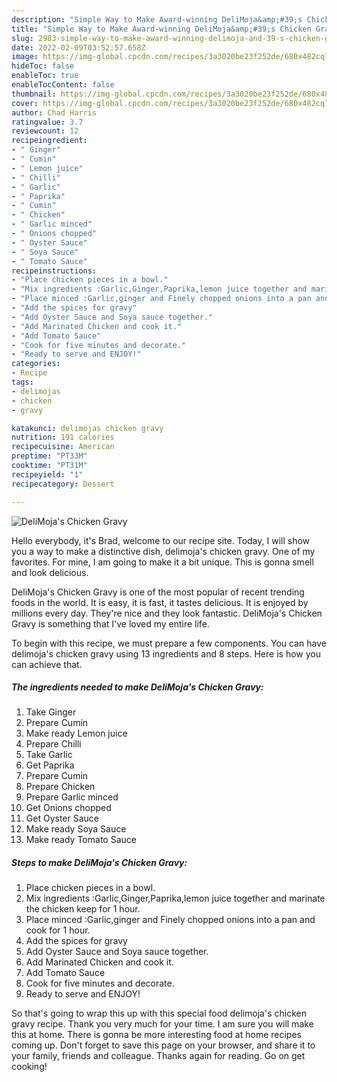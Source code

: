 ```yaml
---
description: "Simple Way to Make Award-winning DeliMoja&amp;#39;s Chicken Gravy"
title: "Simple Way to Make Award-winning DeliMoja&amp;#39;s Chicken Gravy"
slug: 2983-simple-way-to-make-award-winning-delimoja-and-39-s-chicken-gravy
date: 2022-02-09T03:52:57.658Z
image: https://img-global.cpcdn.com/recipes/3a3020be23f252de/680x482cq70/delimojas-chicken-gravy-recipe-main-photo.jpg
hideToc: false
enableToc: true
enableTocContent: false
thumbnail: https://img-global.cpcdn.com/recipes/3a3020be23f252de/680x482cq70/delimojas-chicken-gravy-recipe-main-photo.jpg
cover: https://img-global.cpcdn.com/recipes/3a3020be23f252de/680x482cq70/delimojas-chicken-gravy-recipe-main-photo.jpg
author: Chad Harris
ratingvalue: 3.7
reviewcount: 12
recipeingredient:
- " Ginger"
- " Cumin"
- " Lemon juice"
- " Chilli"
- " Garlic"
- " Paprika"
- " Cumin"
- " Chicken"
- " Garlic minced"
- " Onions chopped"
- " Oyster Sauce"
- " Soya Sauce"
- " Tomato Sauce"
recipeinstructions:
- "Place chicken pieces in a bowl."
- "Mix ingredients :Garlic,Ginger,Paprika,lemon juice together and marinate the chicken keep for 1 hour."
- "Place minced :Garlic,ginger and Finely chopped onions into a pan and cook for 1 hour."
- "Add the spices for gravy"
- "Add Oyster Sauce and Soya sauce together."
- "Add Marinated Chicken and cook it."
- "Add Tomato Sauce"
- "Cook for five minutes and decorate."
- "Ready to serve and ENJOY!"
categories:
- Recipe
tags:
- delimojas
- chicken
- gravy

katakunci: delimojas chicken gravy 
nutrition: 191 calories
recipecuisine: American
preptime: "PT33M"
cooktime: "PT31M"
recipeyield: "1"
recipecategory: Dessert

---
```



![DeliMoja&#39;s Chicken Gravy](https://img-global.cpcdn.com/recipes/3a3020be23f252de/680x482cq70/delimojas-chicken-gravy-recipe-main-photo.jpg)

Hello everybody, it's Brad, welcome to our recipe site. Today, I will show you a way to make a distinctive dish, delimoja&#39;s chicken gravy. One of my favorites. For mine, I am going to make it a bit unique. This is gonna smell and look delicious.



DeliMoja&#39;s Chicken Gravy is one of the most popular of recent trending foods in the world. It is easy, it is fast, it tastes delicious. It is enjoyed by millions every day. They're nice and they look fantastic. DeliMoja&#39;s Chicken Gravy is something that I've loved my entire life.


To begin with this recipe, we must prepare a few components. You can have delimoja&#39;s chicken gravy using 13 ingredients and 8 steps. Here is how you can achieve that.

<!--inarticleads1-->

##### The ingredients needed to make DeliMoja&#39;s Chicken Gravy:

1. Take  Ginger
1. Prepare  Cumin
1. Make ready  Lemon juice
1. Prepare  Chilli
1. Take  Garlic
1. Get  Paprika
1. Prepare  Cumin
1. Prepare  Chicken
1. Prepare  Garlic minced
1. Get  Onions chopped
1. Get  Oyster Sauce
1. Make ready  Soya Sauce
1. Make ready  Tomato Sauce




<!--inarticleads2-->

##### Steps to make DeliMoja&#39;s Chicken Gravy:

1. Place chicken pieces in a bowl.
1. Mix ingredients :Garlic,Ginger,Paprika,lemon juice together and marinate the chicken keep for 1 hour.
1. Place minced :Garlic,ginger and Finely chopped onions into a pan and cook for 1 hour.
1. Add the spices for gravy
1. Add Oyster Sauce and Soya sauce together.
1. Add Marinated Chicken and cook it.
1. Add Tomato Sauce
1. Cook for five minutes and decorate.
1. Ready to serve and ENJOY!



So that's going to wrap this up with this special food delimoja&#39;s chicken gravy recipe. Thank you very much for your time. I am sure you will make this at home. There is gonna be more interesting food at home recipes coming up. Don't forget to save this page on your browser, and share it to your family, friends and colleague. Thanks again for reading. Go on get cooking!
